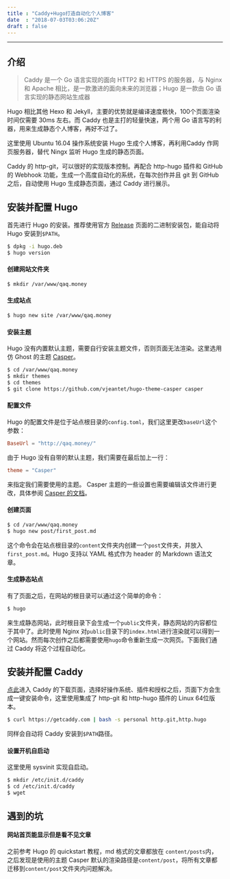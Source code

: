 ```yaml
---
title : "Caddy+Hugo打造自动化个人博客"
date  : "2018-07-03T03:06:20Z"
draft : false
---
```


---

## 介绍
> Caddy 是一个 Go 语言实现的面向 HTTP2 和 HTTPS 的服务器，与 Nginx 和 Apache 相比，是一款激进的面向未来的浏览器；Hugo 是一款由 Go 语言实现的静态网站生成器

Hugo 相比其他 Hexo 和 Jekyll，主要的优势就是编译速度极快，100个页面渲染时间仅需要 30ms 左右。而 Caddy 也是主打的轻量快速，两个用 Go 语言写的利器，用来生成静态个人博客，再好不过了。

这里使用 Ubuntu 16.04 操作系统安装 Hugo 生成个人博客，再利用Caddy 作网页服务器，替代 Ningx 监听 Hugo 生成的静态页面。

Caddy 的 http-git，可以很好的实现版本控制。再配合 http-hugo 插件和 GitHub 的 Webhook 功能，生成一个高度自动化的系统，在每次创作并且 git 到 GitHub 之后，自动使用 Hugo 生成静态页面，通过 Caddy 进行展示。

## 安装并配置 Hugo
首先进行 Hugo 的安装。推荐使用官方 [Release](https://github.com/gohugoio/hugo/releases) 页面的二进制安装包，能自动将 Hugo 安装到`$PATH`。

```bash
$ dpkg -i hugo.deb
$ hugo version
```

#### 创建网站文件夹
```bash
$ mkdir /var/www/qaq.money
```

#### 生成站点
```bash
$ hugo new site /var/www/qaq.money
```

#### 安装主题
Hugo 没有内置默认主题，需要自行安装主题文件，否则页面无法渲染。这里选用仿 Ghost 的主题 [Casper](https://github.com/vjeantet/hugo-theme-casper)。

```bash
$ cd /var/www/qaq.money
$ mkdir themes
$ cd themes
$ git clone https://github.com/vjeantet/hugo-theme-casper casper
```

#### 配置文件
Hugo 的配置文件是位于站点根目录的`config.toml`，我们这里更改`baseUrl`这个参数：
```toml
BaseUrl = "http://qaq.money/"
```
由于 Hugo 没有自带的默认主题，我们需要在最后加上一行：
```toml
theme = "Casper"
```
来指定我们需要使用的主题。
Casper 主题的一些设置也需要编辑该文件进行更改，具体参阅 [Casper 的文档](https://github.com/vjeantet/hugo-theme-casper)。

#### 创建页面
```bash
$ cd /var/www/qaq.money
$ hugo new post/first_post.md
```
这个命令会在站点根目录的`content`文件夹内创建一个`post`文件夹，并放入`first_post.md`。Hugo 支持以 YAML 格式作为 header 的 Markdown 语法文章。

#### 生成静态站点
有了页面之后，在网站的根目录可以通过这个简单的命令：
```bash
$ hugo
```
来生成静态网站，此时根目录下会生成一个`public`文件夹，静态网站的内容都位于其中了。此时使用 Nginx 对`public`目录下的`index.html`进行渲染就可以得到一个网站。然而每次创作之后都需要使用`hugo`命令重新生成一次网页。下面我们通过 Caddy 将这个过程自动化。


## 安装并配置 Caddy
[点此](https://caddyserver.com/download)进入 Caddy 的下载页面，选择好操作系统、插件和授权之后，页面下方会生成一键安装命令，这里使用集成了 http-git 和 http-hugo 插件的 Linux 64位版本。

```bash
$ curl https://getcaddy.com | bash -s personal http.git,http.hugo
```
同样会自动将 Caddy 安装到`$PATH`路径。

#### 设置开机自启动
这里使用 sysvinit 实现自启动。
```bash
$ mkdir /etc/init.d/caddy
$ cd /etc/init.d/caddy
$ wget 
```


## 遇到的坑
#### 网站首页能显示但是看不见文章
之前参考 Hugo 的 quickstart 教程，md 格式的文章都放在 `content/posts`内，之后发现是使用的主题 Casper 默认的渲染路径是`content/post`，将所有文章都迁移到`content/post`文件夹内问题解决。